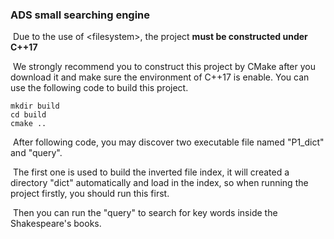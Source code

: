 ### ADS small searching engine

​	Due to the use of \<filesystem\>, the project **must be constructed under C++17**

​	We strongly recommend you to construct this project by CMake after you download it and make sure the environment of C++17 is enable. You can use the following code to build this project.

```shell
mkdir build
cd build
cmake ..
```

​	After following code, you may discover two executable file named "P1_dict" and "query".

​	The first one is used to build the inverted file index, it will created a directory "dict" automatically and load in the index, so when running the project firstly, you should run this first.

​	Then you can run the "query" to search for key words inside the  Shakespeare's books.
